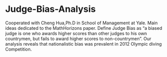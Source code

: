 # Judge-Bias-Analysis
Cooperated with Cheng Hua,Ph.D in School of Management at Yale.
Main ideas dedicated to the MathHorizons paper. Define Judge Bias as “a biased judge is one who awards higher scores than other judges to his own countrymen, but fails to award higher scores to non-countrymen”.
Our analysis reveals that nationalistic bias was prevalent in 2012 Olympic diving Competition.
